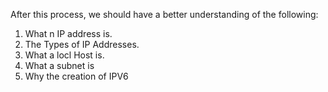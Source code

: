 After this process, we should have a better understanding of the following:
1. What n IP address is.
2. The Types of IP Addresses.
3. What a locl Host is.
4. What a subnet is 
5. Why the creation of IPV6
